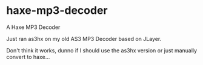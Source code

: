 # haxe-mp3-decoder
A Haxe MP3 Decoder

Just ran as3hx on my old AS3 MP3 Decoder based on JLayer.

Don't think it works, dunno if I should use the as3hx version or just manually convert to haxe...
